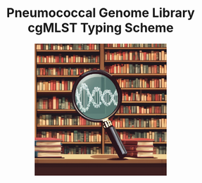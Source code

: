 <h1 align="center">
  Pneumococcal Genome Library cgMLST Typing Scheme
</h1>

<p align="center">
  <img width="300" height="300" src=pgl.png>
</p>

